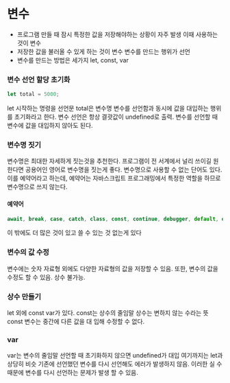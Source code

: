 # 변수

- 프로그램 만들 때 잠시 특정한 값을 저장해야하는 상황이 자주 발생 이때 사용하는 것이 변수
- 저장한 값을 불러올 수 있게 하는 것이 변수 변수를 만드는 행위가 선언
- 변수를 만드는 방법은 세가지 let, const, var

### 변수 선언 할당 초기화

```javascript
let total = 5000;
```

let 시작하는 명령을 선언문 total은 변수명 변수를 선언함과 동시에 값을 대입하는 행위를 초기화라고 한다. 변수 선언은 항상 결괏값이 undefined로 출력. 변수를 선언할 때 변수에 값을 대입하지 않아도 된다.

### 변수명 짓기

변수명은 최대한 자세하게 짓는것을 추천한다. 프로그램이 전 서계에서 널리 쓰이길 원한다면 공용어인 영어로 변수명을 짓는게 좋다. 변수명으로 사용할 수 없는 단어도 있다. 이를 예약어라고 하는데, 예약어는 자바스크립트 프로그래밍에서 특정한 역할을 하므로 변수명으로 쓰지 않는다.

#### 예약어

```javascript
await, break, case, catch, class, const, continue, debugger, default, delete, do, else, enum, export, extends, false, finally, for, function, if, import, in, instanceof, new, null, return, super, switch, this, throw, true, try, typeof, var, void, while, with, yield
```

이 밖에도 더 많은 것이 있고 쓸 수 있는 것 없는게 있다

### 변수의 값 수정

변수에는 숫자 자료형 외에도 다양한 자료형의 값을 저장할 수 있음. 또한, 변수의 값을 수정도 할 수 있음. 상수 불가능.

### 상수 만들기

let 외에 const var가 있다. const는 상수의 줄임말 상수는 변하지 않는 수라는 뜻
const 변수는 중간에 다른 값을 대 입해 수정할 수 없다.

### var

var는 변수의 줄임말 선언할 때 초기화하지 않으면 undefined가 대입 여기까지는 let과 상당히 비슷 기존에 선언했던 변수를 다시 선언해도 에러가 발생하지 않음. 이러한 실 수 때문에 변수를 다시 선언하는 문제가 발생 할 수 있음.
